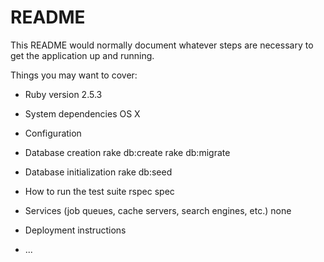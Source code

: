 # README

This README would normally document whatever steps are necessary to get the
application up and running.

Things you may want to cover:

* Ruby version
2.5.3

* System dependencies
OS X

* Configuration

* Database creation
rake db:create
rake db:migrate

* Database initialization
rake db:seed

* How to run the test suite
rspec spec

* Services (job queues, cache servers, search engines, etc.)
none

* Deployment instructions

* ...

